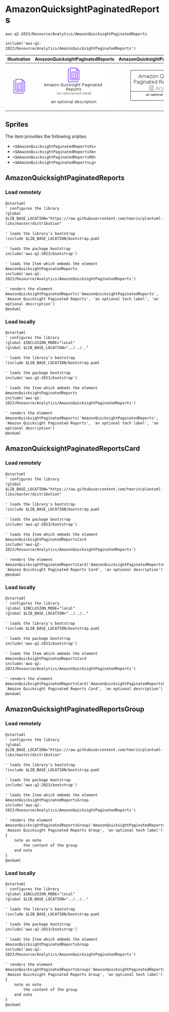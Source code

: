 # AmazonQuicksightPaginatedReports


```text
aws-q2-2023/Resource/Analytics/AmazonQuicksightPaginatedReports
```

```text
include('aws-q2-2023/Resource/Analytics/AmazonQuicksightPaginatedReports')
```



| Illustration | AmazonQuicksightPaginatedReports | AmazonQuicksightPaginatedReportsCard | AmazonQuicksightPaginatedReportsGroup |
| :---: | :---: | :---: | :---: |
| ![illustration for Illustration](../../../aws-q2-2023/Resource/Analytics/AmazonQuicksightPaginatedReports.png) | ![illustration for AmazonQuicksightPaginatedReports](../../../aws-q2-2023/Resource/Analytics/AmazonQuicksightPaginatedReports.Local.png) | ![illustration for AmazonQuicksightPaginatedReportsCard](../../../aws-q2-2023/Resource/Analytics/AmazonQuicksightPaginatedReportsCard.Local.png) | ![illustration for AmazonQuicksightPaginatedReportsGroup](../../../aws-q2-2023/Resource/Analytics/AmazonQuicksightPaginatedReportsGroup.Local.png) |



## Sprites
The item provides the following sriptes:

- `<$AmazonQuicksightPaginatedReportsXs>`
- `<$AmazonQuicksightPaginatedReportsSm>`
- `<$AmazonQuicksightPaginatedReportsMd>`
- `<$AmazonQuicksightPaginatedReportsLg>`





## AmazonQuicksightPaginatedReports

### Load remotely
```plantuml
@startuml
' configures the library
!global $LIB_BASE_LOCATION="https://raw.githubusercontent.com/tmorin/plantuml-libs/master/distribution"

' loads the library's bootstrap
!include $LIB_BASE_LOCATION/bootstrap.puml

' loads the package bootstrap
include('aws-q2-2023/bootstrap')

' loads the Item which embeds the element AmazonQuicksightPaginatedReports
include('aws-q2-2023/Resource/Analytics/AmazonQuicksightPaginatedReports')

' renders the element
AmazonQuicksightPaginatedReports('AmazonQuicksightPaginatedReports', 'Amazon Quicksight Paginated Reports', 'an optional tech label', 'an optional description')
@enduml
```

### Load locally
```plantuml
@startuml
' configures the library
!global $INCLUSION_MODE="local"
!global $LIB_BASE_LOCATION="../../.."

' loads the library's bootstrap
!include $LIB_BASE_LOCATION/bootstrap.puml

' loads the package bootstrap
include('aws-q2-2023/bootstrap')

' loads the Item which embeds the element AmazonQuicksightPaginatedReports
include('aws-q2-2023/Resource/Analytics/AmazonQuicksightPaginatedReports')

' renders the element
AmazonQuicksightPaginatedReports('AmazonQuicksightPaginatedReports', 'Amazon Quicksight Paginated Reports', 'an optional tech label', 'an optional description')
@enduml
```

## AmazonQuicksightPaginatedReportsCard

### Load remotely
```plantuml
@startuml
' configures the library
!global $LIB_BASE_LOCATION="https://raw.githubusercontent.com/tmorin/plantuml-libs/master/distribution"

' loads the library's bootstrap
!include $LIB_BASE_LOCATION/bootstrap.puml

' loads the package bootstrap
include('aws-q2-2023/bootstrap')

' loads the Item which embeds the element AmazonQuicksightPaginatedReportsCard
include('aws-q2-2023/Resource/Analytics/AmazonQuicksightPaginatedReports')

' renders the element
AmazonQuicksightPaginatedReportsCard('AmazonQuicksightPaginatedReportsCard', 'Amazon Quicksight Paginated Reports Card', 'an optional description')
@enduml
```

### Load locally
```plantuml
@startuml
' configures the library
!global $INCLUSION_MODE="local"
!global $LIB_BASE_LOCATION="../../.."

' loads the library's bootstrap
!include $LIB_BASE_LOCATION/bootstrap.puml

' loads the package bootstrap
include('aws-q2-2023/bootstrap')

' loads the Item which embeds the element AmazonQuicksightPaginatedReportsCard
include('aws-q2-2023/Resource/Analytics/AmazonQuicksightPaginatedReports')

' renders the element
AmazonQuicksightPaginatedReportsCard('AmazonQuicksightPaginatedReportsCard', 'Amazon Quicksight Paginated Reports Card', 'an optional description')
@enduml
```

## AmazonQuicksightPaginatedReportsGroup

### Load remotely
```plantuml
@startuml
' configures the library
!global $LIB_BASE_LOCATION="https://raw.githubusercontent.com/tmorin/plantuml-libs/master/distribution"

' loads the library's bootstrap
!include $LIB_BASE_LOCATION/bootstrap.puml

' loads the package bootstrap
include('aws-q2-2023/bootstrap')

' loads the Item which embeds the element AmazonQuicksightPaginatedReportsGroup
include('aws-q2-2023/Resource/Analytics/AmazonQuicksightPaginatedReports')

' renders the element
AmazonQuicksightPaginatedReportsGroup('AmazonQuicksightPaginatedReportsGroup', 'Amazon Quicksight Paginated Reports Group', 'an optional tech label') {
    note as note
        the content of the group
    end note
}
@enduml
```

### Load locally
```plantuml
@startuml
' configures the library
!global $INCLUSION_MODE="local"
!global $LIB_BASE_LOCATION="../../.."

' loads the library's bootstrap
!include $LIB_BASE_LOCATION/bootstrap.puml

' loads the package bootstrap
include('aws-q2-2023/bootstrap')

' loads the Item which embeds the element AmazonQuicksightPaginatedReportsGroup
include('aws-q2-2023/Resource/Analytics/AmazonQuicksightPaginatedReports')

' renders the element
AmazonQuicksightPaginatedReportsGroup('AmazonQuicksightPaginatedReportsGroup', 'Amazon Quicksight Paginated Reports Group', 'an optional tech label') {
    note as note
        the content of the group
    end note
}
@enduml
```

